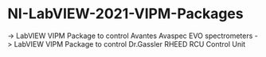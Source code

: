 # NI-LabVIEW-2021-VIPM-Packages
-> LabVIEW VIPM Package to control Avantes Avaspec EVO spectrometers
-> LabVIEW VIPM Package to control Dr.Gassler RHEED RCU Control Unit

